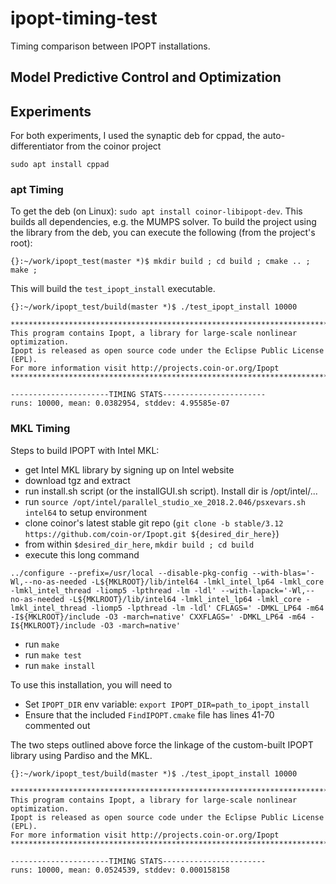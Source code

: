 # ipopt-timing-test
Timing comparison between IPOPT installations.

## Model Predictive Control and Optimization

## Experiments

For both experiments, I used the synaptic deb for cppad, the auto-differentiator from the coinor project
```
sudo apt install cppad
```

### apt Timing
To get the deb (on Linux): `sudo apt install coinor-libipopt-dev`.  This builds all dependencies, e.g. the MUMPS solver.  To build the project using the library from the deb, you can execute the following (from the project's root):
```
{}:~/work/ipopt_test(master *)$ mkdir build ; cd build ; cmake .. ; make ;
```

This will build the `test_ipopt_install` executable.

```
{}:~/work/ipopt_test/build(master *)$ ./test_ipopt_install 10000

******************************************************************************
This program contains Ipopt, a library for large-scale nonlinear optimization.
Ipopt is released as open source code under the Eclipse Public License (EPL).
For more information visit http://projects.coin-or.org/Ipopt
******************************************************************************

----------------------TIMING STATS-----------------------
runs: 10000, mean: 0.0382954, stddev: 4.95585e-07
```

### MKL Timing

Steps to build IPOPT with Intel MKL:

* get Intel MKL library by signing up on Intel website
* download tgz and extract
* run install.sh script (or the installGUI.sh script).  Install dir is /opt/intel/...
* run `source /opt/intel/parallel_studio_xe_2018.2.046/psxevars.sh intel64` to setup environment
* clone coinor's latest stable git repo (`git clone -b stable/3.12 https://github.com/coin-or/Ipopt.git ${desired_dir_here}`)
* from within `$desired_dir_here`, `mkdir build ; cd build`
* execute this long command 
```
../configure --prefix=/usr/local --disable-pkg-config --with-blas='-Wl,--no-as-needed -L${MKLROOT}/lib/intel64 -lmkl_intel_lp64 -lmkl_core -lmkl_intel_thread -liomp5 -lpthread -lm -ldl' --with-lapack='-Wl,--no-as-needed -L${MKLROOT}/lib/intel64 -lmkl_intel_lp64 -lmkl_core -lmkl_intel_thread -liomp5 -lpthread -lm -ldl' CFLAGS=' -DMKL_LP64 -m64 -I${MKLROOT}/include -O3 -march=native' CXXFLAGS=' -DMKL_LP64 -m64 -I${MKLROOT}/include -O3 -march=native'
```
* run `make`
* run `make test`
* run `make install`

To use this installation, you will need to
* Set `IPOPT_DIR` env variable:  `export IPOPT_DIR=path_to_ipopt_install`
* Ensure that the included `FindIPOPT.cmake` file has lines 41-70 commented out

The two steps outlined above force the linkage of the custom-built IPOPT library using Pardiso and the MKL.

```
{}:~/work/ipopt_test/build(master *)$ ./test_ipopt_install 10000

******************************************************************************
This program contains Ipopt, a library for large-scale nonlinear optimization.
Ipopt is released as open source code under the Eclipse Public License (EPL).
For more information visit http://projects.coin-or.org/Ipopt
******************************************************************************

----------------------TIMING STATS-----------------------
runs: 10000, mean: 0.0524539, stddev: 0.000158158
```
